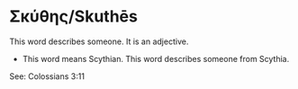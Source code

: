 # Σκύθης/Skuthēs
This word describes someone. It is an adjective.

* This word means Scythian. This word describes someone from Scythia.

See: Colossians 3:11
